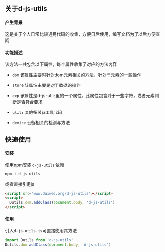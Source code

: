 ## 关于d-js-utils

#### 产生背景
这是关于个人日常比较通用代码的收集，方便日后使用，编写文档为了以后方便查阅

#### 功能描述
该方法一共包含以下属性，每个属性收集了对应的方法内容

- `dom`
  该属性主要时针对dom元素相关的方法，针对于元素的一些操作

- `store`
  该属性主要是对于数据的操作

- `exp`
  该属性是d-js-utlis里的一个属性，此属性包含对于一些字符，或者元素判断是否符合要求

- `utils`
  其他相关js工具代码

- `device`
  设备相关的检测与方法

## 快速使用
#### 安装
使用npm安装 `d-js-utils` 依赖
```bash
npm i d-js-utils
```

或者直接引用js
```html
<script src="www.daiwei.org/d-js-utils"></script>
<script>
  Dutils.dom.addClass(document.body, 'd-js-utils')
</script>
```

#### 使用
引入`d-js-utils.js`可直接使用其方法
```js
import Dutils from 'd-js-utils'
Dutils.dom.addClass(document.body, 'd-js-utils')
```
